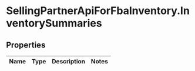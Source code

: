 # SellingPartnerApiForFbaInventory.InventorySummaries

## Properties
Name | Type | Description | Notes
------------ | ------------- | ------------- | -------------


